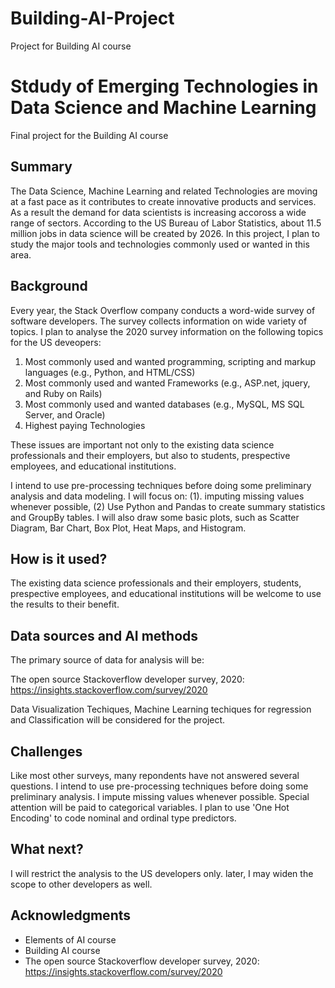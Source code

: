 # Building-AI-Project
Project for Building AI course

# Stdudy of Emerging Technologies in Data Science and Machine Learning

Final project for the Building AI course

## Summary

The Data Science, Machine Learning and related Technologies are moving at a fast pace as it contributes to create innovative products and services.  As a result the demand for data scientists is increasing accoross a wide range of sectors.  According to the US Bureau of Labor Statistics, about 11.5 million jobs in data science will be created by 2026.  In this project, I plan to study the major tools and technologies commonly used or wanted in this area.


## Background

Every year, the Stack Overflow company conducts a word-wide survey of software developers.  The survey collects information on wide variety of topics.  I plan to analyse the 2020 survey information on the following topics for the US deveopers:

1. Most commonly used and wanted programming, scripting and markup languages (e.g., Python, and HTML/CSS)
2. Most commonly used and wanted Frameworks (e.g., ASP.net, jquery, and Ruby on Rails)
3. Most commonly used and wanted databases (e.g., MySQL, MS SQL Server, and Oracle)
4. Highest paying Technologies

These issues are important not only to the existing data science professionals and their employers, but also to students, prespective employees, and educational institutions.

I intend to use pre-processing techniques before doing some preliminary analysis and data modeling.  I will focus on: (1). imputing missing values whenever possible, (2) Use Python and Pandas to create summary statistics and GroupBy tables.  I will also draw some basic plots, such as Scatter Diagram, Bar Chart, Box Plot, Heat Maps, and Histogram.


## How is it used?

The existing data science professionals and their employers, students, prespective employees, and educational institutions will be welcome to use the results to their benefit.

## Data sources and AI methods
The primary source of data for analysis will be:

The open source Stackoverflow developer survey, 2020:
https://insights.stackoverflow.com/survey/2020

Data Visualization Techiques, Machine Learning techiques for regression and Classification will be considered for the project.

## Challenges

Like most other surveys, many repondents have not answered several questions.  I intend to use pre-processing techniques before doing some preliminary analysis.  I impute missing values whenever possible. Special attention will be paid to categorical variables.  I plan to use 'One 
Hot Encoding' to code nominal and ordinal type predictors.
## What next?

I will restrict the analysis to the US developers only.  later, I may widen the scope to other developers as well. 


## Acknowledgments

* Elements of AI course
* Building AI course
* The open source Stackoverflow developer survey, 2020:
   https://insights.stackoverflow.com/survey/2020

